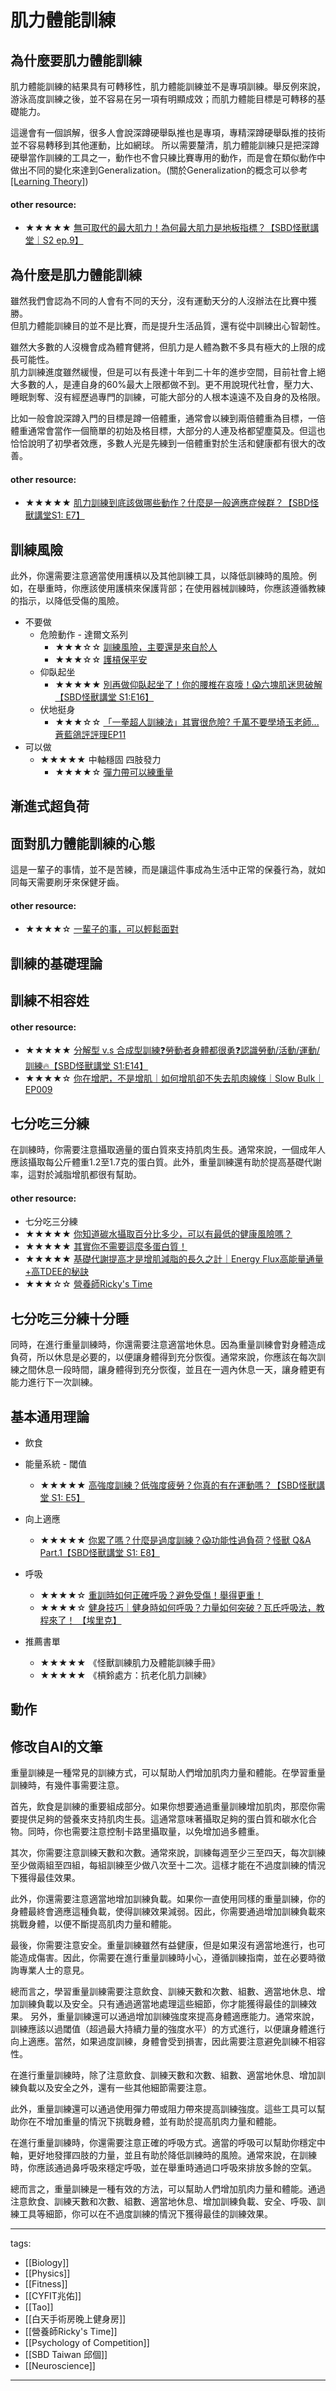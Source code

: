 # 肌力體能訓練

## 為什麼要肌力體能訓練
肌力體能訓練的結果具有可轉移性，肌力體能訓練並不是專項訓練。舉反例來說，游泳高度訓練之後，並不容易在另一項有明顯成效；而肌力體能目標是可轉移的基礎能力。

這邊會有一個誤解，很多人會說深蹲硬舉臥推也是專項，專精深蹲硬舉臥推的技術並不容易轉移到其他運動，比如網球。
所以需要釐清，肌力體能訓練只是把深蹲硬舉當作訓練的工具之一，動作也不會只練比賽專用的動作，而是會在類似動作中做出不同的變化來達到Generalization。(關於Generalization的概念可以參考[[Learning Theory]](/Content/Natural%Science/Biology/Neuroscience/Learning%20Theory))

#### other resource:
* ★★★★★ [無可取代的最大肌力！為何最大肌力是地板指標？【SBD怪獸講堂｜S2 ep.9】](https://youtu.be/fgfVk_GtPMA)

## 為什麼是肌力體能訓練
雖然我們會認為不同的人會有不同的天分，沒有運動天分的人沒辦法在比賽中獲勝。  
但肌力體能訓練目的並不是比賽，而是提升生活品質，還有從中訓練出心智韌性。  

雖然大多數的人沒機會成為體育健將，但肌力是人體為數不多具有極大的上限的成長可能性。  
肌力訓練進度雖然緩慢，但是可以有長達十年到二十年的進步空間，目前社會上絕大多數的人，是連自身的60%最大上限都做不到。更不用說現代社會，壓力大、睡眠剝奪、沒有經歷過專門的訓練，可能大部分的人根本遠遠不及自身的及格限。

比如一般會說深蹲入門的目標是蹲一倍體重，通常會以練到兩倍體重為目標，一倍體重通常會當作一個簡單的初始及格目標，大部分的人連及格都望塵莫及。但這也恰恰說明了初學者效應，多數人光是先練到一倍體重對於生活和健康都有很大的改善。

#### other resource:
* ★★★★★ [肌力訓練到底該做哪些動作？什麼是一般適應症候群？【SBD怪獸講堂S1: E7】](https://youtu.be/Y3i2eZ25E9o)


## 訓練風險
此外，你還需要注意適當使用護槓以及其他訓練工具，以降低訓練時的風險。例如，在舉重時，你應該使用護槓來保護背部；在使用器械訓練時，你應該遵循教練的指示，以降低受傷的風險。

* 不要做
  * 危險動作 - 達爾文系列
    * ★★★☆☆ [訓練風險，主要還是來自於人](https://youtu.be/3KxAO6zhEyQ)
    * ★★★☆☆ [護槓保平安](https://youtu.be/FNyGpBzzfyk)
  * 仰臥起坐
    * ★★★★★ [別再做仰臥起坐了！你的腰椎在哀嚎！😱六塊肌迷思破解【SBD怪獸講堂 S1:E16】](https://www.youtube.com/watch?v=aXJSPmzsGKc)
  * 伏地挺身
    * ★★★☆☆ [「一拳超人訓練法」其實很危險? 千萬不要學埼玉老師...蒼藍鴿評評理EP11](https://www.youtube.com/watch?v=V1Pp1GlCRB8)
* 可以做 
  * ★★★★★ 中軸穩固 四肢發力
    * ★★★★☆ [彈力帶可以練重量](https://quantumnecro.blogspot.com/2021/06/blog-post.html)



## 漸進式超負荷

## 面對肌力體能訓練的心態
這是一輩子的事情，並不是苦練，而是讓這件事成為生活中正常的保養行為，就如同每天需要刷牙來保健牙齒。

#### other resource:
  * ★★★★☆ [一輩子的事，可以輕鬆面對](https://www.youtube.com/watch?v=6aPiiplJd5k)

## 訓練的基礎理論


## 訓練不相容姓

#### other resource:
* ★★★★★ [分解型 v.s 合成型訓練❓勞動者身體都很勇❓認識勞動/活動/運動/訓練🔥【SBD怪獸講堂 S1:E14】](https://youtu.be/Sn3tAPMRWHw)
* ★★★★☆ [你在增肥，不是增肌｜如何增肌卻不失去肌肉線條｜Slow Bulk｜EP009](https://www.youtube.com/watch?v=SkUBFMTu6b4)


## 七分吃三分練


在訓練時，你需要注意攝取適量的蛋白質來支持肌肉生長。通常來說，一個成年人應該攝取每公斤體重1.2至1.7克的蛋白質。此外，重量訓練還有助於提高基礎代謝率，這對於減脂增肌都很有幫助。

#### other resource:
* 七分吃三分練
* ★★★★★ [你知道碳水攝取百分比多少，可以有最低的健康風險嗎？](https://youtu.be/xqAo_9ZIhOY)
* ★★★★★ [其實你不需要這麼多蛋白質！](https://www.youtube.com/watch?v=6cyWwGoLLok)
* ★★★★★ [基礎代謝提高才是增肌減脂的長久之計｜Energy Flux高能量通量+高TDEE的秘訣](https://youtu.be/_gkLh2KpwKo)
* ★★★☆☆ [營養師Ricky's Time](https://www.youtube.com/@RickysTime/videos)


## 七分吃三分練十分睡
同時，在進行重量訓練時，你還需要注意適當地休息。因為重量訓練會對身體造成負荷，所以休息是必要的，以便讓身體得到充分恢復。通常來說，你應該在每次訓練之間休息一段時間，讓身體得到充分恢復，並且在一週內休息一天，讓身體更有能力進行下一次訓練。


## 基本通用理論

* 飲食

* 能量系統 - 閾值
  * ★★★★★ [高強度訓練？低強度疲勞？你真的有在運動嗎？【SBD怪獸講堂 S1: E5】 ](https://youtu.be/lLI5-pbbn3w)
* 向上適應
  * ★★★★★ [你累了嗎？什麼是過度訓練？😱功能性過負荷？怪獸 Q&A Part.1【SBD怪獸講堂 S1: E8】](https://youtu.be/AyboJhRDQy8)

* 呼吸
  * ★★★★☆ [重訓時如何正確呼吸？避免受傷！舉得更重！](https://www.youtube.com/watch?v=-RqGaejME8o)
  * ★★★★☆ [健身技巧｜健身時如何呼吸？力量如何突破？瓦氏呼吸法，教程來了！ 【埃里克】](https://www.youtube.com/watch?v=5H-qRkogLl8)
* 推薦書單
  * ★★★★★ 《怪獸訓練肌力及體能訓練手冊》
  * ★★★★★ 《槓鈴處方：抗老化肌力訓練》

## 動作


## 修改自AI的文筆
重量訓練是一種常見的訓練方式，可以幫助人們增加肌肉力量和體能。在學習重量訓練時，有幾件事需要注意。

首先，飲食是訓練的重要組成部分。如果你想要通過重量訓練增加肌肉，那麼你需要提供足夠的營養來支持肌肉生長。這通常意味著攝取足夠的蛋白質和碳水化合物。同時，你也需要注意控制卡路里攝取量，以免增加過多體重。

其次，你需要注意訓練天數和次數。通常來說，訓練每週至少三至四天，每次訓練至少做兩組至四組，每組訓練至少做八次至十二次。這樣才能在不過度訓練的情況下獲得最佳效果。



此外，你還需要注意適當地增加訓練負載。如果你一直使用同樣的重量訓練，你的身體最終會適應這種負載，使得訓練效果減弱。因此，你需要通過增加訓練負載來挑戰身體，以便不斷提高肌肉力量和體能。

最後，你需要注意安全。重量訓練雖然有益健康，但是如果沒有適當地進行，也可能造成傷害。因此，你需要在進行重量訓練時小心，遵循訓練指南，並在必要時徵詢專業人士的意見。

總而言之，學習重量訓練需要注意飲食、訓練天數和次數、組數、適當地休息、增加訓練負載以及安全。只有通過適當地處理這些細節，你才能獲得最佳的訓練效果。
另外，重量訓練還可以通過增加訓練強度來提高身體適應能力。通常來說，訓練應該以過閾值（超過最大持續力量的強度水平）的方式進行，以便讓身體進行向上適應。當然，如果過度訓練，身體會受到損害，因此需要注意避免訓練不相容性。


在進行重量訓練時，除了注意飲食、訓練天數和次數、組數、適當地休息、增加訓練負載以及安全之外，還有一些其他細節需要注意。


此外，重量訓練還可以通過使用彈力帶或阻力帶來提高訓練強度。這些工具可以幫助你在不增加重量的情況下挑戰身體，並有助於提高肌肉力量和體能。

在進行重量訓練時，你還需要注意正確的呼吸方式。適當的呼吸可以幫助你穩定中軸，更好地發揮四肢的力量，並且有助於降低訓練時的風險。通常來說，在訓練時，你應該通過鼻呼吸來穩定呼吸，並在舉重時通過口呼吸來排放多餘的空氣。



總而言之，重量訓練是一種有效的方法，可以幫助人們增加肌肉力量和體能。通過注意飲食、訓練天數和次數、組數、適當地休息、增加訓練負載、安全、呼吸、訓練工具等細節，你可以在不過度訓練的情況下獲得最佳的訓練效果。


---
tags:
  - [[Biology]]
  - [[Physics]]
  - [[Fitness]]  
  - [[CYFIT兆佑]]
  - [[Tao]]
  - [[白天手術房晚上健身房]]
  - [[營養師Ricky's Time]]
  - [[Psychology of Competition]]
  - [[SBD Taiwan 邱個]]
  - [[Neuroscience]]

---